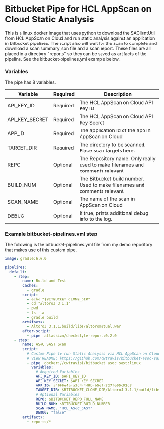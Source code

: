 # Bitbucket Pipe for HCL AppScan on Cloud Static Analysis
This is a linux docker image that uses python to download the SAClientUtil from HCL AppScan on Cloud and run static analysis against an application in Bitbucket pipelines. The script also will wait for the scan to complete and download a scan summary json file and a scan report. These files are all placed in a directory "reports" so they can be saved as artifacts of the pipeline. See the bitbucket-pipelines.yml example below.

### Variables

The pipe has 8 variables.

| Variable |  Required | Description |
|---|---|---|
| API_KEY_ID | Required | The HCL AppScan on Cloud API Key ID |
| API_KEY_SECRET | Required | The HCL AppScan on Cloud API Key Secret |
| APP_ID | Required | The application Id of the app in AppScan on Cloud |
| TARGET_DIR | Required | The directory to be scanned. Place scan targets here. |
| REPO | Optional | The Repository name. Only really used to make filenames and comments relevant. |
| BUILD_NUM | Optional | The Bitbucket build number. Used to make filenames and comments relevant. |
| SCAN_NAME | Optional | The name of the scan in AppScan on Cloud |
| DEBUG | Optional | If true, prints additional debug info to the log. |

### Example bitbucket-pipelines.yml step

The following is the bitbucket-pipelines.yml file from my demo repository that makes use of this custom pipe.

```yaml
image: gradle:6.6.0

pipelines:
  default:    
    - step:
        name: Build and Test
        caches:
          - gradle
        script:
          - echo "$BITBUCKET_CLONE_DIR"
          - cd "AltoroJ 3.1.1"
          - pwd
          - ls -la
          - gradle build
        artifacts:
          - AltoroJ 3.1.1/build/libs/altoromutual.war
        after-script:
          - pipe: atlassian/checkstyle-report:0.2.0
    - step:
        name: ASoC SAST Scan
        script:
          # Custom Pipe to run Static Analysis via HCL AppScan on Cloud
          # View README: https://github.com/cwtravis/bitbucket-asoc-sast-linux
          - pipe: docker://cwtravis1/bitbucket_asoc_sast:linux
            variables:
              # Required Variables
              API_KEY_ID: $API_KEY_ID
              API_KEY_SECRET: $API_KEY_SECRET
              APP_ID: a4696e4a-a3c4-449b-b5e3-327fe05c02c3
              TARGET_DIR: $BITBUCKET_CLONE_DIR/AltoroJ 3.1.1/build/libs
              # Optional Variables
              REPO: $BITBUCKET_REPO_FULL_NAME
              BUILD_NUM: $BITBUCKET_BUILD_NUMBER
              SCAN_NAME: "HCL_ASoC_SAST"
              DEBUG: "false"
        artifacts:
          - reports/*
```
